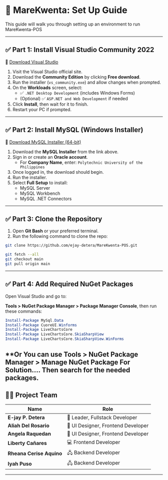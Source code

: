 # 📘 MareKwenta: Set Up Guide

This guide will walk you through setting up an environment to run MareKwenta-POS

---

## ✅ Part 1: Install Visual Studio Community 2022

🔗 [Download Visual Studio](https://visualstudio.microsoft.com/downloads/)

1. Visit the Visual Studio official site.
2. Download the **Community Edition** by clicking **Free download**.
3. Run the installer (`vs_community.exe`) and allow changes when prompted.
4. On the **Workloads** screen, select:
   - ✅ `.NET Desktop Development` (includes Windows Forms)
   - (Optional) ✅ `ASP.NET and Web Development` if needed
5. Click **Install**, then wait for it to finish.
6. Restart your PC if prompted.

---

## ✅ Part 2: Install MySQL (Windows Installer)

🔗 [Download MySQL Installer (64-bit)](https://dev.mysql.com/downloads/file/?id=541637)

1. Download the **MySQL Installer** from the link above.
2. Sign in or create an **Oracle account**.
   - For **Company Name**, enter: `Polytechnic University of the Philippines`
3. Once logged in, the download should begin.
4. Run the installer.
5. Select **Full Setup** to install:
   - MySQL Server
   - MySQL Workbench
   - MySQL .NET Connectors

---

## ✅ Part 3: Clone the Repository

1. Open **Git Bash** or your preferred terminal.
2. Run the following command to clone the repo:

```bash
git clone https://github.com/ejay-detera/MareKwenta-POS.git
`````
`````bash
git fetch --all
git checkout main
git pull origin main
`````
---
## ✅ Part 4: Add Required NuGet Packages

Open Visual Studio and go to:

**Tools > NuGet Package Manager > Package Manager Console**, then run these commands:

```powershell
Install-Package MySql.Data
Install-Package CuoreUI.Winforms
Install-Package LiveChartsCore
Install-Package LiveChartsCore.SkiaSharpView
Install-Package LiveChartsCore.SkiaSharpView.WinForms
`````
**Or You can use Tools > NuGet Package Manager > Manage NuGet Package For Solution....
Then search for the needed packages.
---

## 👨‍💻 Project Team

| Name                   | Role                          |
|------------------------|-------------------------------|
| **E-jay P. Detera**    | 👑 Leader, Fullstack Developer |
| **Aliah Del Rosario**  | 🎨 UI Designer, Frontend Developer |
| **Angela Raquedan**    | 🎨 UI Designer, Frontend Developer |
| **Liberty Cañares**    | 💻 Frontend Developer           |
| **Rheana Cerise Aquino** | 🖧 Backend Developer           |
| **Iyah Puso**          | 🖧 Backend Developer           |

---
